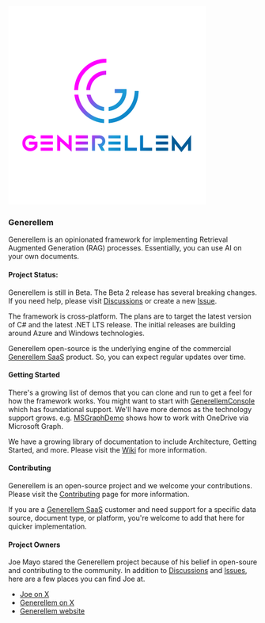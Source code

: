 ![Generellem Logo](dp_social.png)

### Generellem

Generellem is an opinionated framework for implementing Retrieval Augmented Generation (RAG) processes. Essentially, you can use AI on your own documents.

#### Project Status:

Generellem is still in Beta. The Beta 2 release has several breaking changes. If you need help, please visit [Discussions](https://github.com/JoeAtGenerellem/generellem/discussions) or create a new [Issue](https://github.com/JoeAtGenerellem/generellem/issues).

The framework is cross-platform. The plans are to target the latest version of C# and the latest .NET LTS release. The initial releases are building around Azure and Windows technologies.

Generellem open-source is the underlying engine of the commercial [Generellem SaaS](https://generellem.ai/) product. So, you can expect regular updates over time.

#### Getting Started

There's a growing list of demos that you can clone and run to get a feel for how the framework works. You might want to start with [GenerellemConsole](https://github.com/JoeAtGenerellem/generellem/tree/main/GenerellemConsole) which has foundational support. We'll have more demos as the technology support grows. e.g. [MSGraphDemo](https://github.com/JoeAtGenerellem/generellem/tree/main/MSGraphDemo) shows how to work with OneDrive via Microsoft Graph.

We have a growing library of documentation to include Architecture, Getting Started, and more. Please visit the [Wiki](https://github.com/generellem/generellem/wiki) for more information.

#### Contributing

Generellem is an open-source project and we welcome your contributions. Please visit the [Contributing](https://github.com/JoeAtGenerellem/generellem/blob/main/CONTRIBUTING.md) page for more information.

If you are a [Generellem SaaS](https://generellem.ai/) customer and need support for a specific data source, document type, or platform, you're welcome to add that here for quicker implementation.

#### Project Owners

Joe Mayo stared the Generellem project because of his belief in open-soure and contributing to the community. In addition to [Discussions](https://github.com/JoeAtGenerellem/generellem/discussions) and [Issues](https://github.com/JoeAtGenerellem/generellem/issues), here are a few places you can find Joe at.

* [Joe on X](https://twitter.com/JoeMayo)
* [Generellem on X](https://twitter.com/generellem)
* [Generellem website](https://generellem.ai/)